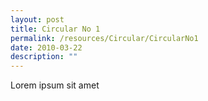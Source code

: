 ```yaml
---
layout: post
title: Circular No 1
permalink: /resources/Circular/CircularNo1
date: 2010-03-22
description: ""
---
```



Lorem ipsum sit amet
